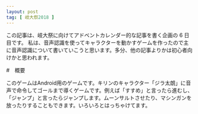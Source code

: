 ```yaml
---
layout: post
tag: [ 岐大祭2018 ]
---
```


この記事は、岐大祭に向けてアドベントカレンダー的な記事を書く企画の 6 日目です。
私は、音声認識を使ってキャラクターを動かすゲームを作ったので主に音声認識について書いていこうと思います。多分、他の記事よりかは初心者向けかと思われます。

#　概要

このゲームはAndroid用のゲームです。キリンのキャラクター「ジラ太朗」に音声で命令してゴールまで導くゲームです。例えば「すすめ」と言ったら進むし、「ジャンプ」と言ったらジャンプします。ムーンサルトさせたり、マシンガンを放ったりすることもできます。いろいろとはっちゃけてます。
